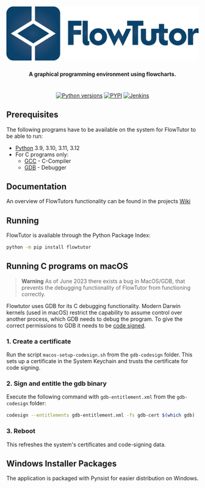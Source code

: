 <h1 align="center">
    <img src="https://raw.githubusercontent.com/thomasroessl/FlowTutor/master/logo.png" alt="flowtutor-logo" style="max-width=512px;max-height:141px;"/>
</h1>

<h4 align="center">
    A graphical programming environment using flowcharts.
</h4>

<h1></h1>

<p align="center">
  <a href=""><img src="https://img.shields.io/pypi/pyversions/flowtutor" alt="Python versions"></a>
  <a href="https://pypi.org/project/flowtutor/"><img src="https://img.shields.io/pypi/v/flowtutor" alt="PYPI"></a>
  <a href="https://cd.roessl.org/job/FlowTutor/"><img src="https://cd.roessl.org/job/FlowTutor/badge/icon" alt="Jenkins"></a>
</p>

## Prerequisites

The following programs have to be available on the system for FlowTutor to be able to run:

- [Python] 3.9, 3.10, 3.11, 3.12
- For C programs only:
    - [GCC] - C-Compiler
    - [GDB] - Debugger

## Documentation

An overview of FlowTutors functionality can be found in the projects [Wiki]

## Running

FlowTutor is available through the Python Package Index:

```sh
python -m pip install flowtutor
```

## Running C programs on macOS

> **Warning** 
> As of June 2023 there exists a bug in MacOS/GDB, that prevents the debugging functionality of FlowTutor from functioning correctly.

Flowtutor uses GDB for its C debugging functionality.
Modern Darwin kernels (used in macOS) restrict the capability to assume control over another process, which GDB needs to debug the program.
To give the correct permissions to GDB it needs to be [code signed].

### 1. Create a certificate

Run the script `macos-setup-codesign.sh` from the `gdb-codesign` folder.
This sets up a certificate in the System Keychain and trusts the certificate for code signing.

### 2. Sign and entitle the gdb binary

Execute the following command with `gdb-entitlement.xml` from the `gdb-codesign` folder:

```sh
codesign --entitlements gdb-entitlement.xml -fs gdb-cert $(which gdb)
```

### 3. Reboot

This refreshes the system's certificates and code-signing data.

## Windows Installer Packages

The application is packaged with Pynsist for easier distribution on Windows.


[Python]: <https://www.python.org/>
[GCC]: <https://gcc.gnu.org/>
[GDB]: <https://www.sourceware.org/gdb/>
[code signed]: <https://sourceware.org/gdb/wiki/PermissionsDarwin>
[Wiki]: <https://github.com/thomasroessl/FlowTutor/wiki>